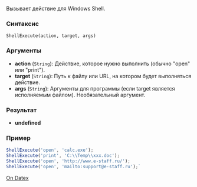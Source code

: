 Вызывает действие для Windows Shell.

### Синтаксис
`ShellExecute(action, target, args)`

### Аргументы
- **action** (`String`): Действие, которое нужно выполнить (обычно "open" или "print").
- **target** (`String`): Путь к файлу или URL, на котором будет выполняться действие.
- **args** (`String`): Аргументы для программы (если target является исполняемым файлом). Необязательный аргумент.

### Результат
- **undefined**

### Пример
```js
ShellExecute('open', 'calc.exe'); 
ShellExecute('print', 'C:\\Temp\\xxx.doc'); 
ShellExecute('open', 'http://www.e-staff.ru/'); 
ShellExecute('open', 'mailto:support@e-staff.ru');`
```

[On Datex](http://docs.datex.ru/article.htm?id=5620276892448878764)